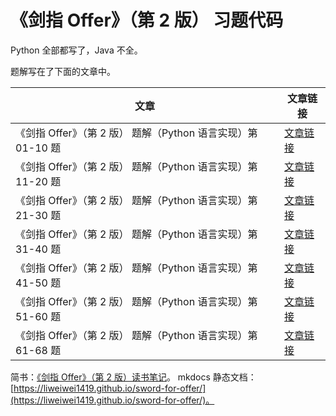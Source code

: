 # 《剑指 Offer》（第 2 版） 习题代码

Python 全部都写了，Java 不全。

题解写在了下面的文章中。

| 文章                                                         | 文章链接                                                     |
| ------------------------------------------------------------ | ------------------------------------------------------------ |
| 《剑指 Offer》（第 2 版） 题解（Python 语言实现）第 01-10 题 | [文章链接](https://liweiwei1419.github.io/blog/2018/12/10/sword-for-offer-solutions/1-10/) |
| 《剑指 Offer》（第 2 版） 题解（Python 语言实现）第 11-20 题 | [文章链接](https://liweiwei1419.github.io/blog/2018/12/11/sword-for-offer-solutions/11-20/) |
| 《剑指 Offer》（第 2 版） 题解（Python 语言实现）第 21-30 题 | [文章链接](https://liweiwei1419.github.io/blog/2018/12/12/sword-for-offer-solutions/21-30/) |
| 《剑指 Offer》（第 2 版） 题解（Python 语言实现）第 31-40 题 | [文章链接](https://liweiwei1419.github.io/blog/2018/12/13/sword-for-offer-solutions/31-40/) |
| 《剑指 Offer》（第 2 版） 题解（Python 语言实现）第 41-50 题 | [文章链接](https://liweiwei1419.github.io/blog/2018/12/14/sword-for-offer-solutions/41-50/) |
| 《剑指 Offer》（第 2 版） 题解（Python 语言实现）第 51-60 题 | [文章链接](https://liweiwei1419.github.io/blog/2018/12/15/sword-for-offer-solutions/51-60/) |
| 《剑指 Offer》（第 2 版） 题解（Python 语言实现）第 61-68 题 | [文章链接](https://liweiwei1419.github.io/blog/2018/12/16/sword-for-offer-solutions/61-68/) |

简书：[《剑指 Offer》（第 2 版）读书笔记](https://www.jianshu.com/nb/33634205)。
mkdocs 静态文档：[https://liweiwei1419.github.io/sword-for-offer/](https://liweiwei1419.github.io/sword-for-offer/)。